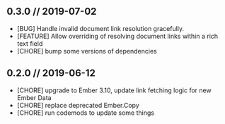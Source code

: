 
## 0.3.0 // 2019-07-02
- [BUG] Handle invalid document link resolution gracefully.
- [FEATURE] Allow overriding of resolving document links within a rich text field
- [CHORE] bump some versions of dependencies

## 0.2.0 // 2019-06-12
- [CHORE] upgrade to Ember 3.10, update link fetching logic for new Ember Data
- [CHORE] replace deprecated Ember.Copy
- [CHORE] run codemods to update some things
